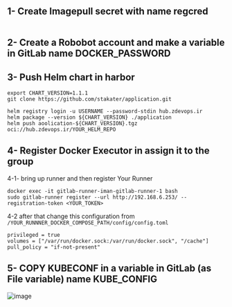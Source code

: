 
## 1- Create Imagepull secret with name regcred
```
```
## 2- Create a Robobot account and make a variable in GitLab name DOCKER_PASSWORD
## 3- Push Helm chart in harbor 
```
export CHART_VERSION=1.1.1
git clone https://github.com/stakater/application.git

helm registry login -u USERNAME --password-stdin hub.zdevops.ir
helm package --version ${CHART_VERSION} ./application
helm push aoolication-${CHART_VERSION}.tgz oci://hub.zdevops.ir/YOUR_HELM_REPO
```

## 4- Register Docker Executor in assign it to the group
  4-1- bring up runner and then register Your Runner 
```
docker exec -it gitlab-runner-iman-gitlab-runner-1 bash
sudo gitlab-runner register --url http://192.168.6.253/ --registration-token <YOUR_TOKEN>
```
 4-2 after that change this configuration from ``/YOUR_RUNNNER_DOCKER_COMPOSE_PATH/config/config.toml``

```
privileged = true
volumes = ["/var/run/docker.sock:/var/run/docker.sock", "/cache"]
pull_policy = "if-not-present"

```
## 5- COPY KUBECONF in a variable in GitLab (as File variable) name KUBE_CONFIG
![image](https://github.com/user-attachments/assets/71366821-41ca-4a0b-b294-c04d456e9e45)

